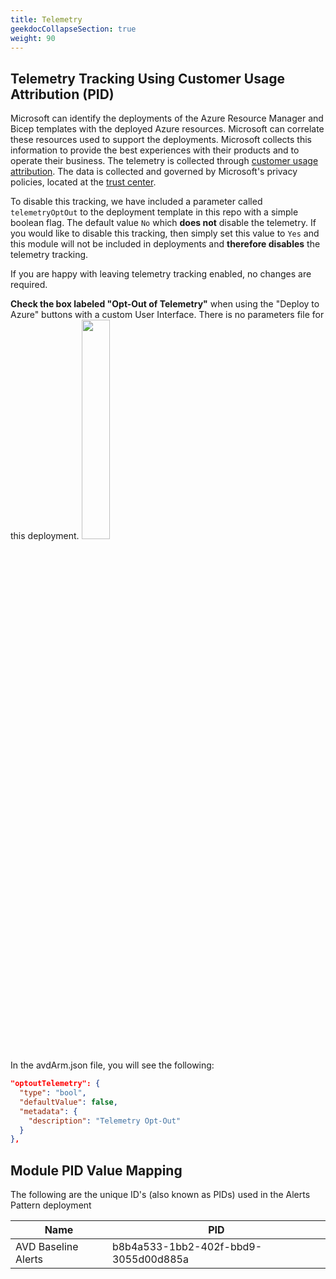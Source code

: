 ```yaml
---
title: Telemetry
geekdocCollapseSection: true
weight: 90
---
```


<!-- markdownlint-disable -->
## Telemetry Tracking Using Customer Usage Attribution (PID)
<!-- markdownlint-restore -->

Microsoft can identify the deployments of the Azure Resource Manager and Bicep templates with the deployed Azure resources. Microsoft can correlate these resources used to support the deployments. Microsoft collects this information to provide the best experiences with their products and to operate their business. The telemetry is collected through [customer usage attribution](https://docs.microsoft.com/azure/marketplace/azure-partner-customer-usage-attribution). The data is collected and governed by Microsoft's privacy policies, located at the [trust center](https://www.microsoft.com/trustcenter).

To disable this tracking, we have included a parameter called `telemetryOptOut` to the deployment template in this repo with a simple boolean flag. The default value `No` which **does not** disable the telemetry. If you would like to disable this tracking, then simply set this value to `Yes` and this module will not be included in deployments and **therefore disables** the telemetry tracking.

If you are happy with leaving telemetry tracking enabled, no changes are required.

**Check the box labeled "Opt-Out of Telemetry"** when using the "Deploy to Azure" buttons with a custom User Interface. There is no parameters file for this deployment.
<img src="../../../../img/Avd/AVDAlertsOptOut.png" width=30%>

In the avdArm.json file, you will see the following:

```json
"optoutTelemetry": {
  "type": "bool",
  "defaultValue": false,
  "metadata": {
    "description": "Telemetry Opt-Out"
  }
},
```


## Module PID Value Mapping

The following are the unique ID's (also known as PIDs) used in the Alerts Pattern deployment

| Name                            | PID                                  |
| ------------------------------- | ------------------------------------ |
| AVD Baseline Alerts             | b8b4a533-1bb2-402f-bbd9-3055d00d885a |